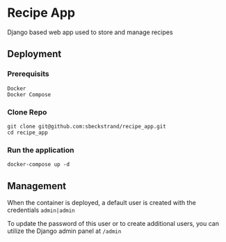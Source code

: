 # Recipe App

Django based web app used to store and manage recipes

## Deployment 

### Prerequisits

```
Docker
Docker Compose
```
### Clone Repo

```
git clone git@github.com:sbeckstrand/recipe_app.git
cd recipe_app
```

### Run the application

```
docker-compose up -d
```

## Management

When the container is deployed, a default user is created with the credentials `admin|admin`

To update the password of this user or to create additional users, you can utilize the Django admin panel at `/admin`